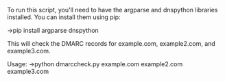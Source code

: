 To run this script, you'll need to have the argparse and dnspython libraries installed. You can install them using pip:

->pip install argparse dnspython

This will check the DMARC records for example.com, example2.com, and example3.com.

Usage:
->python dmarccheck.py example.com example2.com example3.com


